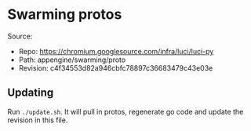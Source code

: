 # Swarming protos

Source:

*   Repo: https://chromium.googlesource.com/infra/luci/luci-py
*   Path: appengine/swarming/proto
*   Revision: c4f34553d82a946cbfc78897c36683479c43e03e

## Updating

Run `./update.sh`. It will pull in protos, regenerate go code and update the
revision in this file.
